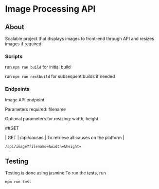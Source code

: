 # Image Processing API

## About

Scalable project that displays images to front-end through API and resizes images if required

### Scripts

run `npm run build` for initial build

run `npm run nextbuild` for subsequent builds if needed

### Endpoints

Image API endpoint

Parameters required: filename

Optional parameters for resizing: width, height

##GET 

| GET | /api/causes | To retrieve all causes on the platform |

```
/api/image?filename=&width=&height=
```

## Testing

Testing is done using jasmine
To run the tests, run

```
npm run test
```
